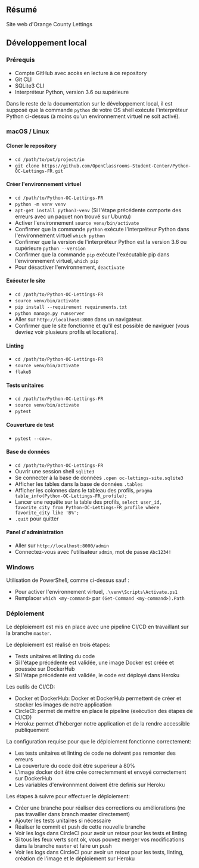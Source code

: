 ## Résumé

Site web d'Orange County Lettings

## Développement local

### Prérequis

- Compte GitHub avec accès en lecture à ce repository
- Git CLI
- SQLite3 CLI
- Interpréteur Python, version 3.6 ou supérieure

Dans le reste de la documentation sur le développement local, il est supposé que la commande `python` de votre OS shell exécute l'interpréteur Python ci-dessus (à moins qu'un environnement virtuel ne soit activé).

### macOS / Linux

#### Cloner le repository

- `cd /path/to/put/project/in`
- `git clone https://github.com/OpenClassrooms-Student-Center/Python-OC-Lettings-FR.git`

#### Créer l'environnement virtuel

- `cd /path/to/Python-OC-Lettings-FR`
- `python -m venv venv`
- `apt-get install python3-venv` (Si l'étape précédente comporte des erreurs avec un paquet non trouvé sur Ubuntu)
- Activer l'environnement `source venv/bin/activate`
- Confirmer que la commande `python` exécute l'interpréteur Python dans l'environnement virtuel
`which python`
- Confirmer que la version de l'interpréteur Python est la version 3.6 ou supérieure `python --version`
- Confirmer que la commande `pip` exécute l'exécutable pip dans l'environnement virtuel, `which pip`
- Pour désactiver l'environnement, `deactivate`

#### Exécuter le site

- `cd /path/to/Python-OC-Lettings-FR`
- `source venv/bin/activate`
- `pip install --requirement requirements.txt`
- `python manage.py runserver`
- Aller sur `http://localhost:8000` dans un navigateur.
- Confirmer que le site fonctionne et qu'il est possible de naviguer (vous devriez voir plusieurs profils et locations).

#### Linting

- `cd /path/to/Python-OC-Lettings-FR`
- `source venv/bin/activate`
- `flake8`

#### Tests unitaires

- `cd /path/to/Python-OC-Lettings-FR`
- `source venv/bin/activate`
- `pytest`

#### Couverture de test

- `pytest --cov=.`

#### Base de données

- `cd /path/to/Python-OC-Lettings-FR`
- Ouvrir une session shell `sqlite3`
- Se connecter à la base de données `.open oc-lettings-site.sqlite3`
- Afficher les tables dans la base de données `.tables`
- Afficher les colonnes dans le tableau des profils, `pragma table_info(Python-OC-Lettings-FR_profile);`
- Lancer une requête sur la table des profils, `select user_id, favorite_city from
  Python-OC-Lettings-FR_profile where favorite_city like 'B%';`
- `.quit` pour quitter

#### Panel d'administration

- Aller sur `http://localhost:8000/admin`
- Connectez-vous avec l'utilisateur `admin`, mot de passe `Abc1234!`

### Windows

Utilisation de PowerShell, comme ci-dessus sauf :

- Pour activer l'environnement virtuel, `.\venv\Scripts\Activate.ps1` 
- Remplacer `which <my-command>` par `(Get-Command <my-command>).Path`

### Déploiement

Le déploiement est mis en place avec une pipeline CI/CD en travaillant sur la branche `master`.

Le déploiement est réalisé en trois étapes:
- Tests unitaires et linting du code
- Si l'étape précédente est validée, une image Docker est créée et poussée sur DockerHub
- Si l'étape précédente est validée, le code est déployé dans Heroku

Les outils de CI/CD:
- Docker et DockerHub: Docker et DockerHub permettent de créer et stocker les images de notre application
- CircleCI: permet de mettre en place le pipeline (exécution des étapes de CI/CD)
- Heroku: permet d'héberger notre application et de la rendre accessible publiquement

La configuration requise pour que le déploiement fonctionne correctement:
- Les tests unitaires et linting de code ne doivent pas remonter des erreurs
- La couverture du code doit être superieur à 80%
- L'image docker doit être crée correctemment et envoyé correctement sur DockerHub
- Les variables d'environnment doivent être definis sur Heroku

Les étapes à suivre pour effectuer le déploiement:
- Créer une branche pour réaliser des corrections ou améliorations (ne pas travailler dans branch master directement)
- Ajouter les tests unitaires si nécessaire
- Réaliser le commit et push de cette nouvelle branche
- Voir les logs dans CircleCI pour avoir un retour pour les tests et linting
- Si tous les feux verts sont ok, vous pouvez merger vos modifications dans la branche `master` et faire un push
- Voir les logs dans CircleCI pour avoir un retour pour les tests, linting, création de l'image et le déploiement sur Heroku